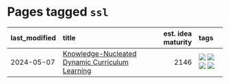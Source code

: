 # Pages tagged `ssl`

|last_modified|title|est. idea maturity|tags
|:---|:---|---:|:---|
|2024-05-07|[Knowledge-Nucleated Dynamic Curriculum Learning](../kg_nucleated_curriculum.md)|2146|[![](https://img.shields.io/badge/tag-curriculum_learning-ad342b)](../tags/curriculum_learning.md) [![](https://img.shields.io/badge/tag-experimental-7c795e)](../tags/experimental.md) [![](https://img.shields.io/badge/tag-self_supervised_learning-a3a5e9)](../tags/self_supervised_learning.md) [![](https://img.shields.io/badge/tag-ssl-a682e)](../tags/ssl.md)|